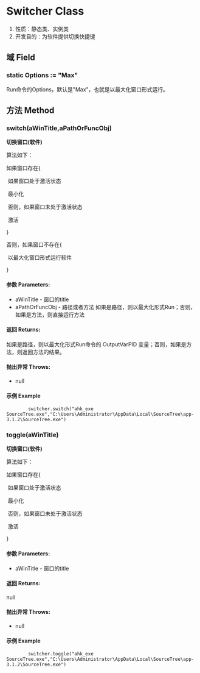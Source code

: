 # Switcher Class

1.  性质：静态类、实例类
2.	开发目的：为软件提供切换快捷键

## 域 Field

### static Options := "Max"

Run命令的Options，默认是"Max"，也就是以最大化窗口形式运行。

## 方法 Method

### switch(aWinTitle,aPathOrFuncObj)

**切换窗口(软件)**

算法如下：

如果窗口存在{

​	如果窗口处于激活状态

​		最小化

​	否则，如果窗口未处于激活状态

​		激活

}

否则，如果窗口不存在{

​	以最大化窗口形式运行软件

}

#### 参数 Parameters: 

- aWinTitle - 窗口的title
- aPathOrFuncObj - 路径或者方法
  如果是路径，则以最大化形式Run；否则，如果是方法，则直接运行方法

#### 返回 Returns: 

如果是路径，则以最大化形式Run命令的 OutputVarPID 变量；否则，如果是方法，则返回方法的结果。

#### 抛出异常 Throws: 

- null

#### 示例 Example

```autohotkey
		switcher.switch("ahk_exe SourceTree.exe","C:\Users\Administrator\AppData\Local\SourceTree\app-3.1.2\SourceTree.exe")
```

### toggle(aWinTitle)

**切换窗口(软件)**

算法如下：

如果窗口存在{

​	如果窗口处于激活状态

​		最小化

​	否则，如果窗口未处于激活状态

​		激活

}

#### 参数 Parameters: 

- aWinTitle - 窗口的title

#### 返回 Returns: 

null

#### 抛出异常 Throws: 

- null

#### 示例 Example

```autohotkey
		switcher.toggle("ahk_exe SourceTree.exe","C:\Users\Administrator\AppData\Local\SourceTree\app-3.1.2\SourceTree.exe")
```

